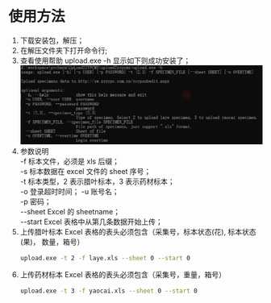 # 使用方法

1. 下载安装包，解压；
2. 在解压文件夹下打开命令行;
3. 查看使用帮助
   upload.exe -h
   显示如下则成功安装了；
   ![img.png](./imgs/img.png)
4. 参数说明  
   -f 标本文件，必须是 xls 后缀；  
   -s 标本数据在 excel 文件的 sheet 序号；  
   -t 标本类型，2 表示腊叶标本，3 表示药材标本；  
   -o 登录超时时间； 
   -u 账号名；  
   -p 密码；  
   --sheet Excel 的 sheetname；  
   --start Excel 表格中从第几条数据开始上传；
5. 上传腊叶标本
   Excel 表格的表头必须包含（采集号，标本状态(花), 标本状态(果)， 数量，箱号）
   ```bash
   upload.exe -t 2 -f laye.xls --sheet 0 --start 0
   ```
6. 上传药材标本
   Excel 表格的表头必须包含（采集号，重量，箱号）
   ```bash
   upload.exe -t 3 -f yaocai.xls --sheet 0 --start 0
   ```
